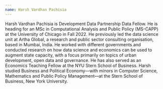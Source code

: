```yaml
---
name: Harsh Vardhan Pachisia
---
```

Harsh Vardhan Pachisia is Development Data Partnership Data Fellow. He is heading for an MSc in Computational Analysis and Public Policy (MS-CAPP) at the University of Chicago in Fall 2022. He previously led the data science unit at Artha Global, a research and public sector consulting organisation, based in Mumbai, India. He worked with different governments and conducted research on how data science and economics can be used to augment state capacity, with a focus primarily on topics of urban development, open data and governance. He has also served as an Economics Teaching Fellow at the NYU Stern School of Business. Harsh studied Business and Political Economy—with minors in Computer Science, Mathematics and Public Policy Management—at the Stern School of Business, New York University.
